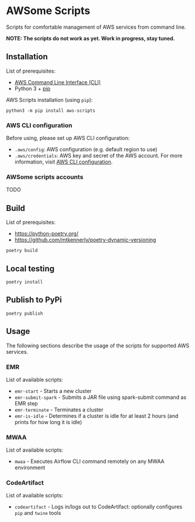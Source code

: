 # AWSome Scripts

Scripts for comfortable management of AWS services from command line.

**NOTE: The scripts do not work as yet. Work in progress, stay tuned.**

## Installation

List of prerequisites:

- [AWS Command Line Interface (CLI)][cli-install]
- Python 3 + [pip][pip]

AWS Scripts installation (using `pip`):

```
python3 -m pip install aws-scripts
```

### AWS CLI configuration

Before using, please set up AWS CLI configuration:

- `.aws/config`: AWS configuration (e.g. default region to use)
- `.aws/credentials`: AWS key and secret of the AWS account. 
  For more information, visit [AWS CLI configuration][cli-config].

### AWSome scripts accounts

TODO

## Build

List of prerequisites:

- https://python-poetry.org/
- https://github.com/mtkennerly/poetry-dynamic-versioning

```
poetry build
```

## Local testing

```
poetry install
```

## Publish to PyPi

```
poetry publish
```

## Usage

The following sections describe the usage of the scripts for supported AWS services.

### EMR

List of available scripts:

- `emr-start` - Starts a new cluster
- `emr-submit-spark` - Submits a JAR file using spark-submit command as EMR step
- `emr-terminate` - Terminates a cluster
- `emr-is-idle` - Determines if a cluster is idle for at least 2 hours (and prints for how long it is idle)

### MWAA

List of available scripts:

- `mwaa` - Executes Airflow CLI command remotely on any MWAA environment

### CodeArtifact

List of available scripts:

- `codeartifact` - Logs in/logs out to CodeArtifact: optionally configures `pip` and `twine` tools




[cli-install]: https://docs.aws.amazon.com/cli/latest/userguide/cli-chap-install.html
[cli-config]: https://docs.aws.amazon.com/cli/latest/userguide/cli-configure-files.html
[pip]: https://packaging.python.org/tutorials/installing-packages/